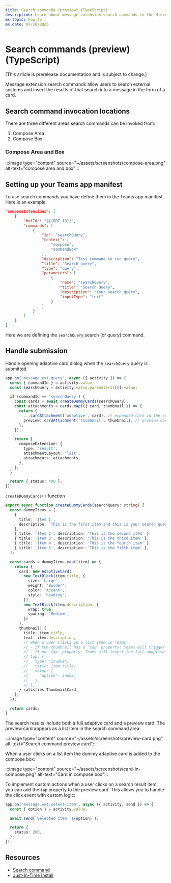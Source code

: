 ```yaml
---
title: Search commands (preview) (TypeScript)
description: Learn about message extension search commands in the Microsoft Teams AI Library for TypeScript.
ms.topic: how-to
ms.date: 07/16/2025
---
```

# Search commands (preview) (TypeScript)

[This article is prerelease documentation and is subject to change.]

Message extension search commands allow users to search external systems and insert the results of that search into a message in the form of a card.

## Search command invocation locations

There are three different areas search commands can be invoked from:

1. Compose Area
2. Compose Box

### Compose Area and Box

:::image type="content" source="~/assets/screenshots/compose-area.png" alt-text="compose area and box":::

## Setting up your Teams app manifest

To use search commands you have define them in the Teams app manifest. Here is an example:


```json
"composeExtensions": [
    {
        "botId": "${{BOT_ID}}",
        "commands": [
            {
                "id": "searchQuery",
                "context": [
                    "compose",
                    "commandBox"
                ],
                "description": "Test command to run query",
                "title": "Search query",
                "type": "query",
                "parameters": [
                    {
                        "name": "searchQuery",
                        "title": "Search Query",
                        "description": "Your search query",
                        "inputType": "text"
                    }
                ]
            }
        ]
    }
]
```


Here we are defining the `searchQuery` search (or query) command.

## Handle submission

Handle opening adaptive card dialog when the `searchQuery` query is submitted.

```ts
app.on('message.ext.query', async ({ activity }) => {
  const { commandId } = activity.value;
  const searchQuery = activity.value.parameters![0].value;

  if (commandId == 'searchQuery') {
    const cards = await createDummyCards(searchQuery);
    const attachments = cards.map(({ card, thumbnail }) => {
      return {
        ...cardAttachment('adaptive', card), // expanded card in the compose box...
        preview: cardAttachment('thumbnail', thumbnail), // preview card in the compose box...
      };
    });

    return {
      composeExtension: {
        type: 'result',
        attachmentLayout: 'list',
        attachments: attachments,
      },
    };
  }

  return { status: 400 };
});
```

`createDummyCards()` function

```ts
export async function createDummyCards(searchQuery: string) {
  const dummyItems = [
    {
      title: 'Item 1',
      description: `This is the first item and this is your search query: ${searchQuery}`,
    },
    { title: 'Item 2', description: 'This is the second item' },
    { title: 'Item 3', description: 'This is the third item' },
    { title: 'Item 4', description: 'This is the fourth item' },
    { title: 'Item 5', description: 'This is the fifth item' },
  ];

  const cards = dummyItems.map((item) => {
    return {
      card: new AdaptiveCard(
        new TextBlock(item.title, {
          size: 'Large',
          weight: 'Bolder',
          color: 'Accent',
          style: 'heading',
        }),
        new TextBlock(item.description, {
          wrap: true,
          spacing: 'Medium',
        })
      ),
      thumbnail: {
        title: item.title,
        text: item.description,
        // When a user clicks on a list item in Teams:
        // - If the thumbnail has a `tap` property: Teams will trigger the `message.ext.select-item` activity
        // - If no `tap` property: Teams will insert the full adaptive card into the compose box
        // tap: { 
        //   type: "invoke",
        //   title: item.title,
        //   value: {
        //     "option": index,
        //   },
        // },
      } satisfies ThumbnailCard,
    };
  });

  return cards;
}
```

The search results include both a full adaptive card and a preview card. The preview card appears as a list item in the search command area:

:::image type="content" source="~/assets/screenshots/preview-card.png" alt-text="Search command preview card":::

When a user clicks on a list item the dummy adaptive card is added to the compose box:

:::image type="content" source="~/assets/screenshots/card-in-compose.png" alt-text="Card in compose box":::

To implement custom actions when a user clicks on a search result item, you can add the `tap` property to the preview card. This allows you to handle the click event with custom logic:

```ts
app.on('message.ext.select-item', async ({ activity, send }) => {
  const { option } = activity.value;

  await send(`Selected item: ${option}`);

  return {
    status: 200,
  };
});
```

## Resources

- [Search command](/microsoftteams/platform/messaging-extensions/how-to/search-commands/define-search-command?tabs=Teams-toolkit%2Cdotnet)
- [Just-In-Time Install](/microsoftteams/platform/messaging-extensions/how-to/search-commands/universal-actions-for-search-based-message-extensions#just-in-time-install)